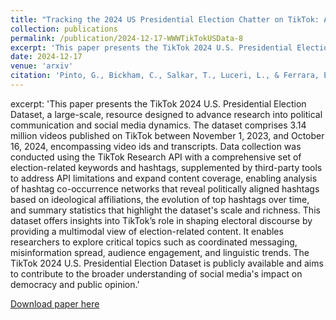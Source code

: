 ```yaml
---
title: "Tracking the 2024 US Presidential Election Chatter on TikTok: A Public Multimodal Dataset"
collection: publications
permalink: /publication/2024-12-17-WWWTikTokUSData-8
excerpt: 'This paper presents the TikTok 2024 U.S. Presidential Election Dataset, a large-scale, resource designed to advance research into political communication and social media dynamics. The dataset comprises 3.14 million videos published on TikTok between November 1, 2023, and October 16, 2024, encompassing video ids and transcripts. Data collection was conducted using the TikTok Research API with a comprehensive set of election-related keywords and hashtags, supplemented by third-party tools to address API limitations and expand content coverage, enabling analysis of hashtag co-occurrence networks that reveal politically aligned hashtags based on ideological affiliations, the evolution of top hashtags over time, and summary statistics that highlight the dataset's scale and richness. This dataset offers insights into TikTok’s role in shaping electoral discourse by providing a multimodal view of election-related content. It enables researchers to explore critical topics such as coordinated messaging, misinformation spread, audience engagement, and linguistic trends. The TikTok 2024 U.S. Presidential Election Dataset is publicly available and aims to contribute to the broader understanding of social media's impact on democracy and public opinion.'
date: 2024-12-17
venue: 'arxiv'
citation: 'Pinto, G., Bickham, C., Salkar, T., Luceri, L., & Ferrara, E. (2024). Tracking the 2024 US Presidential Election Chatter on Tiktok: A Public Multimodal Dataset. arXiv preprint arXiv:2407.01471.'
---
```

excerpt: 'This paper presents the TikTok 2024 U.S. Presidential Election Dataset, a large-scale, resource designed to advance research into political communication and social media dynamics. The dataset comprises 3.14 million videos published on TikTok between November 1, 2023, and October 16, 2024, encompassing video ids and transcripts. Data collection was conducted using the TikTok Research API with a comprehensive set of election-related keywords and hashtags, supplemented by third-party tools to address API limitations and expand content coverage, enabling analysis of hashtag co-occurrence networks that reveal politically aligned hashtags based on ideological affiliations, the evolution of top hashtags over time, and summary statistics that highlight the dataset's scale and richness. This dataset offers insights into TikTok’s role in shaping electoral discourse by providing a multimodal view of election-related content. It enables researchers to explore critical topics such as coordinated messaging, misinformation spread, audience engagement, and linguistic trends. The TikTok 2024 U.S. Presidential Election Dataset is publicly available and aims to contribute to the broader understanding of social media's impact on democracy and public opinion.'

[Download paper here](http://gabbypinto.github.io/files/USElectionTikTokDataset.pdf)

<!-- <a href="username.github.io/folder/document.pdf" target="_blank">PDF.</a> -->
<!-- Recommended citation: A. Atchison, G. Pinto, A. Woodward, E. Stevens, D. Dixon and E. Linstead, "Classifying Challenging Behaviors in Autism Spectrum Disorder with Word Embeddings," 2021 20th IEEE International Conference on Machine Learning and Applications (ICMLA), 2021, pp. 1325-1332, doi: 10.1109/ICMLA52953.2021.00215. -->
